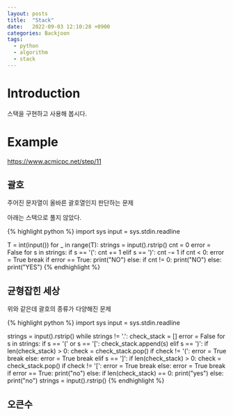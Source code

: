 ```yaml
---
layout: posts
title:  "Stack"
date:   2022-09-03 12:10:28 +0900
categories: Backjoon
tags:
  - python
  - algorithm
  - stack
---
```


# Introduction

스택을 구현하고 사용해 봅시다.

# Example

https://www.acmicpc.net/step/11

## 괄호

주어진 문자열이 올바른 괄호열인지 판단하는 문제

아래는 스택으로 풀지 않았다.

{% highlight python %}
import sys
input = sys.stdin.readline

T = int(input())
for _ in range(T):
    strings = input().rstrip()
    cnt = 0
    error = False
    for s in strings:
        if s == '(':
            cnt += 1
        elif s == ')':
            cnt -= 1
        if cnt < 0:
            error = True
            break
    if error == True:
        print("NO")
    else:
        if cnt != 0:
            print("NO")
        else:
            print("YES")
{% endhighlight %}

## 균형잡힌 세상

위와 같은데 괄호의 종류가 다양해진 문제

{% highlight python %}
import sys
input = sys.stdin.readline

strings = input().rstrip()
while strings !=  '.':
    check_stack = []
    error = False
    for s in strings:
        if s == '(' or s == '[':
            check_stack.append(s)
        elif s == ')':
            if len(check_stack) > 0:
                check = check_stack.pop()
                if check != '(':
                    error = True
                    break
            else:
                error = True
                break
        elif s == ']':
            if len(check_stack) > 0:
                check = check_stack.pop()
                if check != '[':
                    error = True
                    break
            else:
                error = True
                break
    if error == True:
        print("no")
    else:
        if len(check_stack) == 0:
            print("yes")
        else:
            print("no")
    strings = input().rstrip()
{% endhighlight %}

## 오큰수